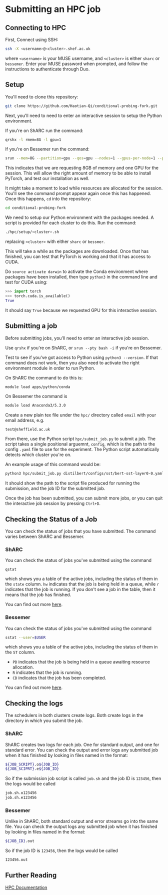 # Submitting an HPC job

## Connecting to HPC

First, Connect using SSH:

```sh
ssh -X <username>@<cluster>.shef.ac.uk
```

where `<username>` is your MUSE username, and `<cluster>` is either `sharc` or `bessemer`. Enter your MUSE password when prompted, and follow the instructions to authenticate through Duo.

## Setup

You'll need to clone this repository:

```sh
git clone https://github.com/Haotian-Qi/conditional-probing-fork.git
```

Next, you'll need to need to enter an interactive session to setup the Python environment.

If you're on ShARC run the command:

```sh
qrshx -l rmem=8G -l gpu=1
```

If you're on Bessemer run the command:

```sh
srun --mem=8G --partition=gpu --qos=gpu --nodes=1 --gpus-per-node=1 --pty bash -i
```

This indicates that we are requesting 8GB of memory and one GPU for the session. This will allow the right amount of memory to be able to install PyTorch, and test our installation as well.

It might take a moment to load while resources are allocated for the session. You'll see the command prompt appear again once this has happened. Once this happens, `cd` into the repository:

```sh
cd conditional-probing-fork
```

We need to setup our Python environment with the packages needed. A script is provided for each cluster to do this. Run the command:

```sh
./hpc/setup/<cluster>.sh
```

replacing `<cluster>` with either `sharc` or `bessmer`.

This will take a while as the packages are downloaded. Once that has finished, you can test that PyTorch is working and that it has access to CUDA.

Do `source activate darwin` to activate the Conda environment where packages have been installed, then type `python3` in the command line and test for CUDA using:

```python
>>> import torch
>>> torch.cuda.is_available()
True
```

It should say `True` because we requested GPU for this interactive session.

## Submitting a job

Before submitting jobs, you'll need to enter an interactive job session.

Use `qrshx` if you're on ShARC, or `srun --pty bash -i` if you're on Bessemer.

Test to see if you've got access to Python using `python3 --version`. If that command does not work, then you also need to activate the right environment module in order to run Python.

On ShARC the command to do this is:

```sh
module load apps/python/conda
```

On Bessemer the command is

```sh
module load Anaconda3/5.3.0
```

Create a new plain tex file under the `hpc/` directory called `email` with your email address, e.g.

```plain
test@sheffield.ac.uk
```

From there, use the Python script `hpc/submit_job.py` to submit a job. The script takes a single positional arguemnt, `config`, which is the path to the config `.yaml` file to use for the experiment. The Python script automatically detects which cluster you're on.

An example usage of this command would be:

```sh
python3 hpc/submit_job.py distilbert/configs/sst/bert-sst-layer0-0.yaml
```

It should show the path to the script file produced for running the submission, and the job ID for the submitted job.

Once the job has been submitted, you can submit more jobs, or you can quit the interactive job session by pressing `Ctrl+D`.

## Checking the Status of a Job

You can check the status of jobs that you have submitted. The command varies between ShARC and Bessemer.

### ShARC

You can check the status of jobs you've submitted using the command

```
qstat
```

which shows you a table of the active jobs, including the status of them in the `state` column. `hw` indicates that the job is being held in a queue, while `r` indicates that the job is running. If you don't see a job in the table, then it means that the job has finished. 

You can find out more [here](https://docs.hpc.shef.ac.uk/en/latest/hpc/scheduler/index.html#monitoring-running-jobs).

### Bessemer

You can check the status of jobs you've submitted using the command

```sh
sstat --user=$USER
```

which shows you a table of the active jobs, including the status of them in the `ST` column.

- `PD` indicates that the job is being held in a queue awaiting resource allocation.
- `R` indicates that the job is running.
- `CD` indicates that the job has been completed.

You can find out more [here](https://docs.hpc.shef.ac.uk/en/latest/hpc/scheduler/index.html#id3).

## Checking the logs

The schedulers in both clusters create logs. Both create logs in the directory in which you submit the job.

### ShARC

ShARC creates two logs for each job. One for standard output, and one for standard error. You can check the output and error logs any submitted job when it has finished by looking in files named in the format:

```sh
${JOB_SCRIPT}.o${JOB_ID}
${JOB_SCIPRT}.e${JOB_ID}
```

So if the submission job script is called `job.sh` and the job ID is `123456`, then the logs would be called

```sh
job.sh.o123456
job.sh.e123456
```

### Bessemer

Unlike in ShARC, both standard output and error streams go into the same file. You can check the output logs any submitted job when it has finished by looking in files named in the format:

```sh
${JOB_ID}.out
```

So if the job ID is `123456`, then the logs would be called

```sh
123456.out
```

## Further Reading

[HPC Documentation](https://docs.hpc.shef.ac.uk/en/latest/hpc/index.html)
